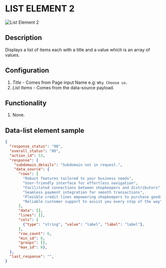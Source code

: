 # LIST ELEMENT 2

![List Element 2](https://i.postimg.cc/Pqn93Tkf/list-element-2-nikobizz.png)

## Description

Displays a list of items each with a title and a value which is an array of values.

## Configuration

1. *Title* - Comes from Page input Name e.g: `Why Choose us`.
2. *List Items* - Comes from the data-source payload.

## Functionality

1. None.

## Data-list element sample

``` json
{
  "response_status": "00",
  "overall_status": "00",
  "action_id": 53,
  "response": {
    "subdomain_details": "Subdomain not in request.",
    "data_source": {
      "rows": [
        "Robust features tailored to your business needs",
        "User-friendly interface for effortless navigation",
        "Facilitated connections between shopkeepers and distributors",
        "Seamless payment integration for smooth transactions",
        "Flexible credit lines empowering shopkeepers to purchase goods",
        "Reliable customer support to assist you every step of the way"
      ],
      "data": [],
      "lines": [],
      "cols": [
        {"type": "string", "value": "label", "label": "label"},
      ],
      "row_count": 6,
      "min_id": 0,
      "groups": [],
      "max_id": 0},
  },
  "last_response": "",   
}
```